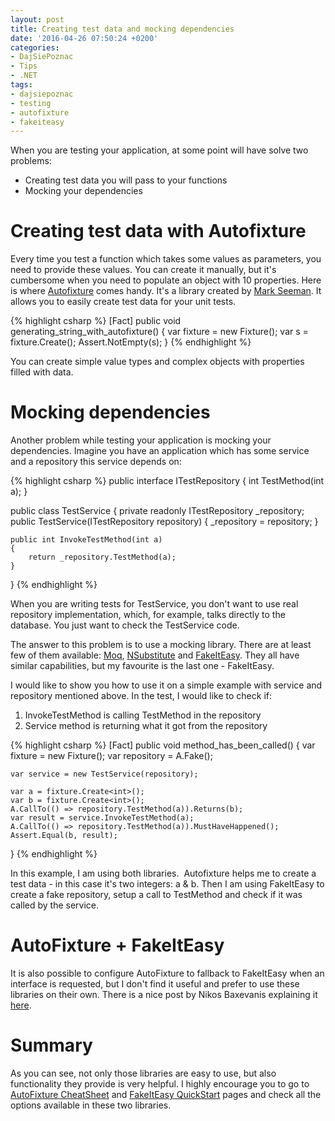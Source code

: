 ```yaml
---
layout: post
title: Creating test data and mocking dependencies
date: '2016-04-26 07:50:24 +0200'
categories:
- DajSiePoznac
- Tips
- .NET
tags:
- dajsiepoznac
- testing
- autofixture
- fakeiteasy
---
```

When you are testing your application, at some point will have solve two problems:

* Creating test data you will pass to your functions 
* Mocking your dependencies

# Creating test data with Autofixture
Every time you test a function which takes some values as parameters, you need to provide these values. You can create it manually, but it's cumbersome when you need to populate an object with 10 properties. Here is where [Autofixture](https://github.com/AutoFixture) comes handy. It's a library created by [Mark Seeman](http://blog.ploeh.dk/). It allows you to easily create test data for your unit tests. 

{% highlight csharp %}
[Fact]
public void generating_string_with_autofixture()
{
    var fixture = new Fixture();
    var s = fixture.Create<string>();
    Assert.NotEmpty(s);
}
{% endhighlight %}

You can create simple value types and complex objects with properties filled with data. 

# Mocking dependencies
Another problem while testing your application is mocking your dependencies. Imagine you have an application which has some service and a repository this service depends on: 

{% highlight csharp %}
public interface ITestRepository
{
    int TestMethod(int a);
}

public class TestService
{
    private readonly ITestRepository _repository;
    public TestService(ITestRepository repository)
    {
        _repository = repository;
    }

    public int InvokeTestMethod(int a)
    {
        return _repository.TestMethod(a);
    }
}
{% endhighlight %}

When you are writing tests for TestService, you don't want to use real repository implementation, which, for example, talks directly to the database. You just want to check the TestService code. 

The answer to this problem is to use a mocking library. There are at least few of them available: [Moq](https://github.com/Moq/moq4/wiki/Quickstart), [NSubstitute](http://nsubstitute.github.io/) and [FakeItEasy](https://fakeiteasy.github.io/). They all have similar capabilities, but my favourite is the last one - FakeItEasy. 

I would like to show you how to use it on a simple example with service and repository mentioned above. In the test, I would like to check if: 

1. InvokeTestMethod is calling TestMethod in the repository
1. Service method is returning what it got from the repository

{% highlight csharp %}
[Fact]
public void method_has_been_called()
{
    var fixture = new Fixture();
    var repository = A.Fake<itestrepository>();

    var service = new TestService(repository);

    var a = fixture.Create<int>();
    var b = fixture.Create<int>();
    A.CallTo(() => repository.TestMethod(a)).Returns(b);
    var result = service.InvokeTestMethod(a);
    A.CallTo(() => repository.TestMethod(a)).MustHaveHappened();
    Assert.Equal(b, result);
}
{% endhighlight %}

In this example, I am using both libraries.&nbsp; Autofixture helps me to create a test data - in this case it's two integers: a & b. Then I am using FakeItEasy to create a fake repository, setup a call to TestMethod and check if it was called by the service. 

# AutoFixture + FakeItEasy
It is also possible to configure AutoFixture to fallback to FakeItEasy when an interface is requested, but I don't find it useful and prefer to use these libraries on their own. There is a nice post by Nikos Baxevanis explaining it [here](http://blog.nikosbaxevanis.com/2011/12/14/auto-mocking-with-fakeiteasy-and-autofixture/).

# Summary

As you can see, not only those libraries are easy to use, but also functionality they provide is very helpful. I highly encourage you to go to [AutoFixture CheatSheet](https://github.com/AutoFixture/AutoFixture/wiki/Cheat-Sheet) and [FakeItEasy QuickStart](http://fakeiteasy.readthedocs.org/en/stable/quickstart/) pages and check all the options available in these two libraries. 


